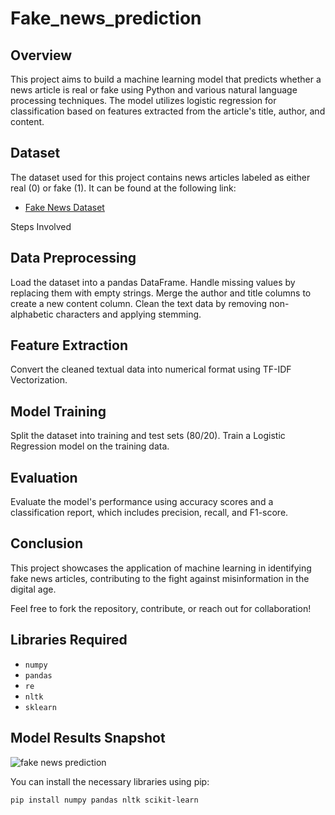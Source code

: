 # Fake_news_prediction

## Overview

This project aims to build a machine learning model that predicts whether a news article is real or fake using Python and various natural language processing techniques. The model utilizes logistic regression for classification based on features extracted from the article's title, author, and content.

## Dataset

The dataset used for this project contains news articles labeled as either real (0) or fake (1). It can be found at the following link:
- [Fake News Dataset](https://www.kaggle.com/c/fake-news/data)

 Steps Involved

## Data Preprocessing

Load the dataset into a pandas DataFrame.
Handle missing values by replacing them with empty strings.
Merge the author and title columns to create a new content column.
Clean the text data by removing non-alphabetic characters and applying stemming.

## Feature Extraction

Convert the cleaned textual data into numerical format using TF-IDF Vectorization.

## Model Training

Split the dataset into training and test sets (80/20).
Train a Logistic Regression model on the training data.

## Evaluation

Evaluate the model's performance using accuracy scores and a classification report, which includes precision, recall, and F1-score.

## Conclusion
This project showcases the application of machine learning in identifying fake news articles, contributing to the fight against misinformation in the digital age.

Feel free to fork the repository, contribute, or reach out for collaboration!

## Libraries Required

- `numpy`
- `pandas`
- `re`
- `nltk`
- `sklearn`

  


## Model Results Snapshot

![fake news prediction](https://github.com/user-attachments/assets/8df2bbc4-0787-46b0-befd-3ad1953e57df)



You can install the necessary libraries using pip:

```bash
pip install numpy pandas nltk scikit-learn

